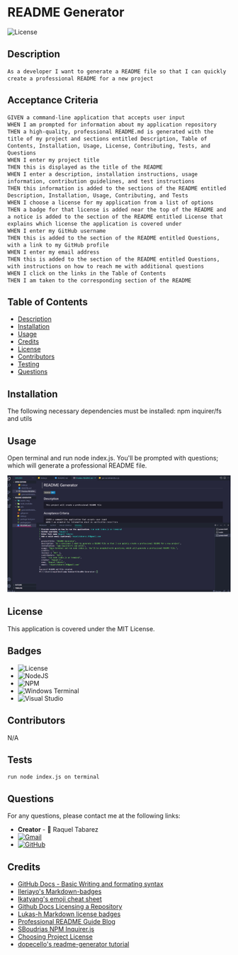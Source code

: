 # README Generator
  
  ![License](https://img.shields.io/badge/License-MIT-blue.svg)
  
  ## Description
  ```
  As a developer I want to generate a README file so that I can quickly create a professional README for a new project
  ```

  ## Acceptance Criteria
  ```
  GIVEN a command-line application that accepts user input
  WHEN I am prompted for information about my application repository
  THEN a high-quality, professional README.md is generated with the title of my project and sections entitled Description, Table of Contents, Installation, Usage, License, Contributing, Tests, and Questions
  WHEN I enter my project title
  THEN this is displayed as the title of the README
  WHEN I enter a description, installation instructions, usage information, contribution guidelines, and test instructions
  THEN this information is added to the sections of the README entitled Description, Installation, Usage, Contributing, and Tests
  WHEN I choose a license for my application from a list of options
  THEN a badge for that license is added near the top of the README and a notice is added to the section of the README entitled License that explains which license the application is covered under
  WHEN I enter my GitHub username
  THEN this is added to the section of the README entitled Questions, with a link to my GitHub profile
  WHEN I enter my email address
  THEN this is added to the section of the README entitled Questions, with instructions on how to reach me with additional questions
  WHEN I click on the links in the Table of Contents
  THEN I am taken to the corresponding section of the README
  ```


  ## Table of Contents

  * [Description](#description)
  * [Installation](#installation)
  * [Usage](#usage)
  * [Credits](#credits)
  * [License](#license)
  * [Contributors](#contributors)
  * [Testing](#testing)
  * [Questions](#questions)

  ## Installation
  The following necessary dependencies must be installed: npm inquirer/fs and utils

  ## Usage

  Open terminal and run node index.js. You'll be prompted with questions; which will generate a professional README file.

  ![terminal screenshot](./assets/img/Screenshot%2006.20.23%20-%2009%20project.jpg)

  ## License
  This application is covered under the MIT License.


  ## Badges

  * ![License](https://img.shields.io/badge/License-MIT-blue.svg)
  * ![NodeJS](https://img.shields.io/badge/node.js-6DA55F?style=for-the-badge&logo=node.js&logoColor=white)
  * ![NPM](https://img.shields.io/badge/NPM-%23CB3837.svg?style=for-the-badge&logo=npm&logoColor=white)
  * ![Windows Terminal](https://img.shields.io/badge/Windows%20Terminal-%234D4D4D.svg?style=for-the-badge&logo=windows-terminal&logoColor=white)
  * ![Visual Studio](https://img.shields.io/badge/Visual%20Studio-5C2D91.svg?style=for-the-badge&logo=visual-studio&logoColor=white)


  ## Contributors

  N/A

  ## Tests
  ```
  run node index.js on terminal
  ```

  ## Questions

  For any questions, please contact me at the following links:
  * **Creator** - 🎨 Raquel Tabarez
  * [![Gmail](https://img.shields.io/badge/Gmail-D14836?style=for-the-badge&logo=gmail&logoColor=white)](mailto:raquelstabarez.07@gmail.com)
  * [![GitHub](https://img.shields.io/badge/github-%23121011.svg?style=for-the-badge&logo=github&logoColor=white)](https://github.com/Raquel-t)

  ## Credits

  
  * [GitHub Docs - Basic Writing and formating syntax](https://docs.github.com/en/get-started/writing-on-github/getting-started-with-writing-and-formatting-on-github/basic-writing-and-formatting-syntax)
  * [Ileriayo's Markdown-badges](https://ileriayo.github.io/markdown-badges/)
  * [Ikatyang's emoji cheat sheet](https://github.com/ikatyang/emoji-cheat-sheet/blob/master/README.md)
  * [Github Docs Licensing a Repository](https://docs.github.com/en/repositories/managing-your-repositorys-settings-and-features/customizing-your-repository/licensing-a-repository)
  * [Lukas-h Markdown license badges](https://gist.github.com/lukas-h/2a5d00690736b4c3a7ba)
  * [Professional README Guide Blog](https://coding-boot-camp.github.io/full-stack/github/professional-readme-guide)
  * [SBoudrias NPM Inquirer.js](https://www.npmjs.com/package/inquirer/v/8.2.4)
  * [Choosing Project License](https://choosealicense.com/)
  * [dopecello's readme-generator tutorial](https://youtu.be/9YivEQFpmHQ)
